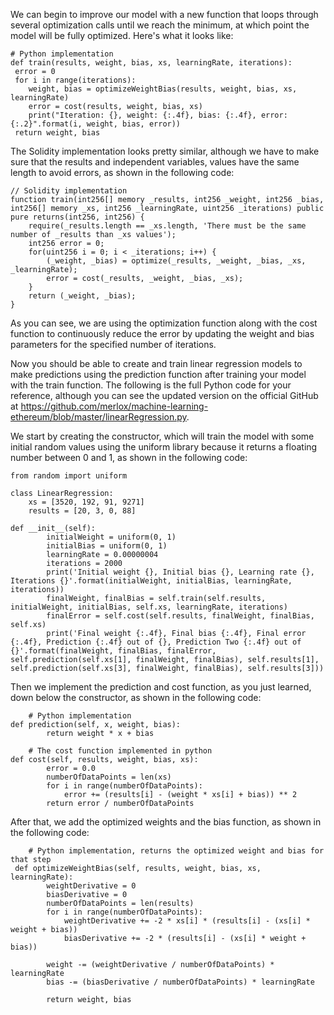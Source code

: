 We can begin to improve our model with a new function that loops through several optimization calls until we reach the minimum, at which point the model will be fully optimized. Here's what it looks like:

```
# Python implementation
def train(results, weight, bias, xs, learningRate, iterations):
 error = 0
 for i in range(iterations):
    weight, bias = optimizeWeightBias(results, weight, bias, xs, learningRate)
    error = cost(results, weight, bias, xs)
    print("Iteration: {}, weight: {:.4f}, bias: {:.4f}, error: {:.2}".format(i, weight, bias, error))
 return weight, bias
```

The Solidity implementation looks pretty similar, although we have to make sure that the results and independent variables, values have the same length to avoid errors, as shown in the following code:

```
// Solidity implementation
function train(int256[] memory _results, int256 _weight, int256 _bias, int256[] memory _xs, int256 _learningRate, uint256 _iterations) public pure returns(int256, int256) {
    require(_results.length == _xs.length, 'There must be the same number of _results than _xs values');
    int256 error = 0;
    for(uint256 i = 0; i < _iterations; i++) {
        (_weight, _bias) = optimize(_results, _weight, _bias, _xs, _learningRate);
        error = cost(_results, _weight, _bias, _xs);
    }
    return (_weight, _bias);
}
```

As you can see, we are using the optimization function along with the cost function to continuously reduce the error by updating the weight and bias parameters for the specified number of iterations.

Now you should be able to create and train linear regression models to make predictions using the prediction function after training your model with the train function. The following is the full Python code for your reference, although you can see the updated version on the official GitHub at https://github.com/merlox/machine-learning-ethereum/blob/master/linearRegression.py.

We start by creating the constructor, which will train the model with some initial random values using the uniform library because it returns a floating number between 0 and 1, as shown in the following code:

```
from random import uniform

class LinearRegression:
    xs = [3520, 192, 91, 9271]
    results = [20, 3, 0, 88]

def __init__(self):
        initialWeight = uniform(0, 1)
        initialBias = uniform(0, 1)
        learningRate = 0.00000004
        iterations = 2000
        print('Initial weight {}, Initial bias {}, Learning rate {}, Iterations {}'.format(initialWeight, initialBias, learningRate, iterations))
        finalWeight, finalBias = self.train(self.results, initialWeight, initialBias, self.xs, learningRate, iterations)
        finalError = self.cost(self.results, finalWeight, finalBias, self.xs)
        print('Final weight {:.4f}, Final bias {:.4f}, Final error {:.4f}, Prediction {:.4f} out of {}, Prediction Two {:.4f} out of {}'.format(finalWeight, finalBias, finalError, self.prediction(self.xs[1], finalWeight, finalBias), self.results[1], self.prediction(self.xs[3], finalWeight, finalBias), self.results[3]))
```
Then we implement the prediction and cost function, as you just learned, down below the constructor, as shown in the following code:

```
    # Python implementation
def prediction(self, x, weight, bias):
        return weight * x + bias

    # The cost function implemented in python
def cost(self, results, weight, bias, xs):
        error = 0.0
        numberOfDataPoints = len(xs)
        for i in range(numberOfDataPoints):
            error += (results[i] - (weight * xs[i] + bias)) ** 2
        return error / numberOfDataPoints
```

After that, we add the optimized weights and the bias function, as shown in the following code:

```
    # Python implementation, returns the optimized weight and bias for that step
 def optimizeWeightBias(self, results, weight, bias, xs, learningRate):
        weightDerivative = 0
        biasDerivative = 0
        numberOfDataPoints = len(results)
        for i in range(numberOfDataPoints):
            weightDerivative += -2 * xs[i] * (results[i] - (xs[i] * weight + bias))
            biasDerivative += -2 * (results[i] - (xs[i] * weight + bias))

        weight -= (weightDerivative / numberOfDataPoints) * learningRate
        bias -= (biasDerivative / numberOfDataPoints) * learningRate

        return weight, bias
```
